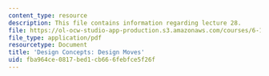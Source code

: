 ```yaml
---
content_type: resource
description: This file contains information regarding lecture 28.
file: https://ol-ocw-studio-app-production.s3.amazonaws.com/courses/6-170-software-studio-spring-2013/fba964ce0817bed1cb666febfce5f26f_MIT6_170S13_28-con-design.pdf
file_type: application/pdf
resourcetype: Document
title: 'Design Concepts: Design Moves'
uid: fba964ce-0817-bed1-cb66-6febfce5f26f
---
```

